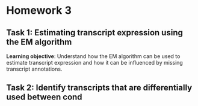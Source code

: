 # Homework 3

## Task 1: Estimating transcript expression using the EM algorithm
**Learning objective**: Understand how the EM algorithm can be used to estimate transcript expression and how it can be influenced by missing transcript annotations.

## Task 2: Identify transcripts that are differentially used between cond
<!--stackedit_data:
eyJoaXN0b3J5IjpbMTk2MjQzNzIwNl19
-->